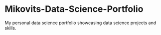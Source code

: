 # Mikovits-Data-Science-Portfolio
My personal data science portfolio showcasing data science projects and skills.
